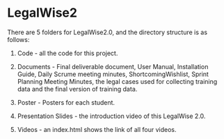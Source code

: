 # LegalWise2

There are 5 folders for LegalWise2.0, and the directory structure is as follows:

1. Code - all the code for this project.

2. Documents - Final deliverable document, User Manual, Installation Guide, Daily Scrume meeting minutes, ShortcomingWishlist, Sprint Planning Meeting Minutes, the legal cases used for collecting training data and the final version of training data.

3. Poster - Posters for each student.

4. Presentation Slides - the introduction video of this LegalWise 2.0.

5. Videos - an index.html shows the link of all four videos.
